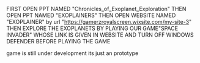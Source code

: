 FIRST OPEN PPT NAMED "Chronicles_of_Exoplanet_Exploration" THEN OPEN PPT NAMED "EXOPLAINERS" THEN OPEN WEBSITE NAMED "EXOPLAINER" by url "https://gamerzroyalscreen.wixsite.com/my-site-3" THEN EXPLORE THE EXOPLANETS BY PLAYING OUR GAME"SPACE INVADER" WHOSE LINK IS GIVEN IN WEBSITE AND TURN OFF WINDOWS DEFENDER BEFORE PLAYING THE GAME 

game is still under development its just an prototype
